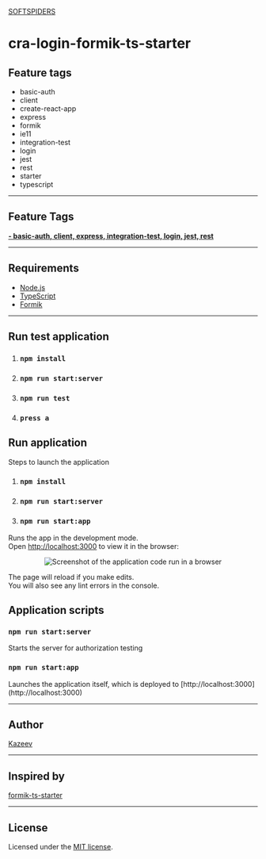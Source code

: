 [SOFTSPIDERS](https://github.com/softspiders/softspiders)

# cra-login-formik-ts-starter

## Feature tags
- basic-auth
- client
- create-react-app
- express
- formik
- ie11
- integration-test
- login
- jest
- rest
- starter
- typescript

---
## Feature Tags

[**- basic-auth, client, express, integration-test, login, jest, rest**](https://github.com/softspiders/formik-ts-starter)

---

## Requirements

- [Node.js](https://nodejs.org/en/download/package-manager/)
- [TypeScript](https://www.typescriptlang.org/)
- [Formik](https://github.com/jaredpalmer/formik/)

---


## Run test application 
1. ### `npm install`
2. ### `npm run start:server`
3. ### `npm run test`
4. ### `press a `

## Run application 
Steps to launch the application
1. ### `npm install`
2. ### `npm run start:server`
3. ### `npm run start:app`

Runs the app in the development mode.<br />
Open [http://localhost:3000](http://localhost:3000) to view it in the browser:

<p align="center">
   <div">
   <img alt="Screenshot of the application code run in a browser" src="images/Example.png" />
   </div>
</p>

The page will reload if you make edits.<br />
You will also see any lint errors in the console.

##  Application scripts

### `npm run start:server`
Starts the server for authorization testing

### `npm run start:app`
Launches the application itself, which is deployed to [http://localhost:3000] (http://localhost:3000)

---
## Author
[Kazeev](https://github.com/Kazeev)

---
## Inspired by
[formik-ts-starter](https://github.com/softspiders/formik-ts-starter) 

---
## License
Licensed under the [MIT license](./LICENSE).

